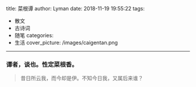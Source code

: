 title: 菜根谭
author: Lyman
date: 2018-11-19 19:55:22
tags:
  - 散文
  - 古诗词
  - 随笔
categories:
  - 生活
cover_picture: /images/caigentan.png
---
### 谭者，谈也。性定菜根香。
> 昔日所云我，而今却是伊。不知今日我，又属后来谁？